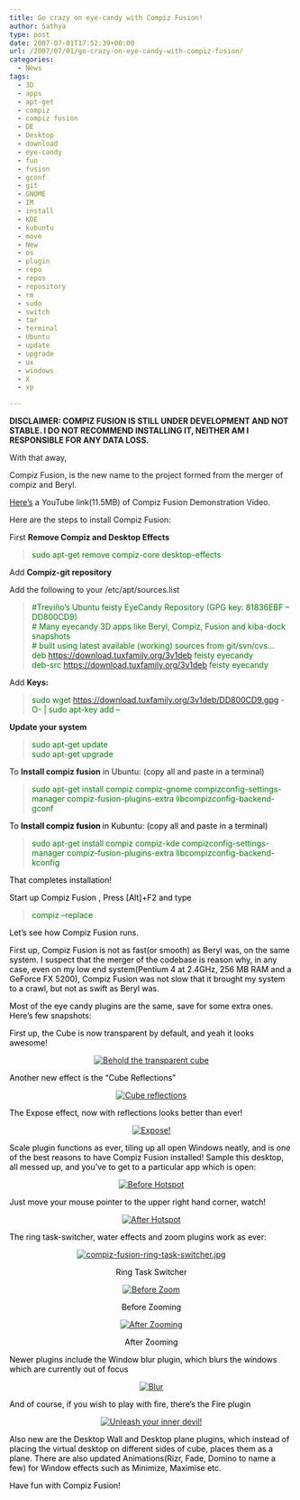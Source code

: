 ```yaml
---
title: Go crazy on eye-candy with Compiz Fusion!
author: Sathya
type: post
date: 2007-07-01T17:52:39+00:00
url: /2007/07/01/go-crazy-on-eye-candy-with-compiz-fusion/
categories:
  - News
tags:
  - 3D
  - apps
  - apt-get
  - compiz
  - compiz fusion
  - DE
  - Desktop
  - download
  - eye-candy
  - fun
  - fusion
  - gconf
  - git
  - GNOME
  - IM
  - install
  - KDE
  - kubuntu
  - move
  - New
  - os
  - plugin
  - repo
  - repos
  - repository
  - rm
  - sudo
  - switch
  - tar
  - terminal
  - Ubuntu
  - update
  - upgrade
  - ux
  - windows
  - X
  - xp

---
```

**DISCLAIMER: COMPIZ FUSION IS STILL UNDER DEVELOPMENT AND NOT STABLE. I DO NOT RECOMMEND INSTALLING IT, NEITHER AM I RESPONSIBLE FOR ANY DATA LOSS.**

With that away,
  
Compiz Fusion, is the new name to the project formed from the merger of compiz and Beryl.

[Here&#8217;s][1] a YouTube link(11.5MB) of Compiz Fusion Demonstration Video.

Here are the steps to install Compiz Fusion:

First **Remove Compiz and Desktop Effects**

> <font color="#008000">sudo apt-get remove compiz-core desktop-effects</font>

Add **Compiz-git repository**

Add the following to your /etc/apt/sources.list

> <font color="#008000">#Treviño&#8217;s Ubuntu feisty EyeCandy Repository (GPG key: 81836EBF &#8211; DD800CD9)<br /> <font color="#008000"># Many eyecandy 3D apps like Beryl, Compiz, Fusion and kiba-dock snapshots<br /> <font color="#008000"># built using latest available (working) sources from git/svn/cvs&#8230;</font><br /> <font color="#008000">deb https://download.tuxfamily.org/3v1deb feisty eyecandy</font><br /> <font color="#008000">deb-src https://download.tuxfamily.org/3v1deb feisty eyecandy</font> </font></font>

Add **Keys:**

> <font color="#008000"><font color="#008000"><font color="#008000">sudo wget https://download.tuxfamily.org/3v1deb/DD800CD9.gpg -O- | sudo apt-key add &#8211;</font> </font></font>

**Update your system**

> <font color="#008000"><font color="#008000"><font color="#008000">sudo apt-get update</font><br /> <font color="#008000">sudo apt-get upgrade</font> </font></font>

To **Install compiz fusion** in Ubuntu: (copy all and paste in a terminal)

> <font color="#008000"><font color="#008000"><font color="#008000">sudo apt-get install compiz compiz-gnome compizconfig-settings-manager compiz-fusion-plugins-extra libcompizconfig-backend-gconf</font> </font></font>

<font color="#000000">To <strong>Install compiz fusion </strong>in Kubuntu: (copy all and paste in a terminal)</font>

> <font color="#008000"><font color="#008000"><font color="#008000">sudo apt-get install compiz compiz-kde compizconfig-settings-manager compiz-fusion-plugins-extra libcompizconfig-backend-kconfig</font></font></font>

<font color="#000000">That completes installation!</font>

<font color="#000000">Start up Compiz Fusion , Press [Alt]+F2 and type</font>

> <font color="#008000"><font color="#008000"><font color="#008000">compiz &#8211;replace</font></font></font>

<font color="#000000">Let&#8217;s see how Compiz Fusion runs.</font>

<font color="#000000">First up, Compiz Fusion is not as fast(or smooth) as Beryl was, on the same system. I suspect that the merger of the codebase is reason why, in any case, even on my low end system(Pentium 4 at 2.4GHz, 256 MB RAM and a GeForce FX 5200), Compiz Fusion was not slow that it brought my system to a crawl, but not as swift as Beryl was.</font>

<font color="#000000">Most of the eye candy plugins are the same, save for some extra ones. Here&#8217;s few snapshots:</font>

<font color="#000000">First up, the Cube is now transparent by default, and yeah it looks awesome!</font>

<p style="text-align:center;">
  <font color="#000000"><a href="https://sathyasays.wordpress.com/files/2007/07/compiz-fusion-transparent-cube.jpg" title="Behold the transparent cube"><img src="https://sathyasays.wordpress.com/files/2007/07/compiz-fusion-transparent-cube.thumbnail.jpg" alt="Behold the transparent cube" /></a></font>
</p>

<font color="#000000">Another new effect is the &#8220;Cube Reflections&#8221;</font>

<p style="text-align:center;">
  <font color="#000000"><a href="https://sathyasays.wordpress.com/files/2007/07/compizfusion-cubereflection.jpg" title="Cube reflections"><img src="https://sathyasays.wordpress.com/files/2007/07/compizfusion-cubereflection.thumbnail.jpg" alt="Cube reflections" /></a></font>
</p>

<font color="#000000">The Expose effect, now with reflections looks better than ever!</font>

<p style="text-align:center;">
  <font color="#000000"><a href="https://sathyasays.wordpress.com/files/2007/07/compiz-fusion-expose.jpg" title="Expose!"><img src="https://sathyasays.wordpress.com/files/2007/07/compiz-fusion-expose.thumbnail.jpg" alt="Expose!" /></a></font>
</p>

<font color="#000000">Scale plugin functions as ever, tiling up all open Windows neatly, and is one of the best reasons to have Compiz Fusion installed! Sample this desktop, all messed up, and you&#8217;ve to get to a particular app which is open:</font>

<p style="text-align:center;">
  <font color="#000000"><a href="https://sathyasays.wordpress.com/files/2007/07/compiz-fusion-hotspot-before.jpg" title="Before Hotspot"><img src="https://sathyasays.wordpress.com/files/2007/07/compiz-fusion-hotspot-before.thumbnail.jpg" alt="Before Hotspot" /></a></font>
</p>

<font color="#000000">Just move your mouse pointer to the upper right hand corner, watch!</font>

<p style="text-align:center;">
  <font color="#000000"><a href="https://sathyasays.wordpress.com/files/2007/07/compiz-fusion-hotspot-after.jpg" title="After Hotspot"><img src="https://sathyasays.wordpress.com/files/2007/07/compiz-fusion-hotspot-after.thumbnail.jpg" alt="After Hotspot" /></a></font>
</p>

<font color="#000000">The ring task-switcher, water effects and zoom plugins work as ever:</font>

<p style="text-align:center;">
  <font color="#000000"><a href="https://sathyasays.wordpress.com/files/2007/07/compiz-fusion-ring-task-switcher.jpg" title="compiz-fusion-ring-task-switcher.jpg"><img src="https://sathyasays.wordpress.com/files/2007/07/compiz-fusion-ring-task-switcher.thumbnail.jpg" alt="compiz-fusion-ring-task-switcher.jpg" /></a></font>
</p>

<font color="#000000"><a href="https://sathyasays.wordpress.com/files/2007/07/compiz-fusion-zoom1.jpg" title="After Zooming"> </a></font>

<p align="center">
  <font color="#000000"> Ring Task Switcher</font>
</p>

<p align="center">
  <font color="#000000"><a href="https://sathyasays.wordpress.com/files/2007/07/compiz-fusion-no-zoom.jpg" title="Before Zoom"><img src="https://sathyasays.wordpress.com/files/2007/07/compiz-fusion-no-zoom.thumbnail.jpg" alt="Before Zoom" /></a></font>
</p>

<p align="center">
  <font color="#000000">Before Zooming</font>
</p>

<p align="center">
  <font color="#000000"><a href="https://sathyasays.wordpress.com/files/2007/07/compiz-fusion-zoom1.jpg" title="After Zooming"><img src="https://sathyasays.wordpress.com/files/2007/07/compiz-fusion-zoom1.thumbnail.jpg" alt="After Zooming" /></a></font>
</p>

<p align="center">
  <font color="#000000">After Zooming</font>
</p>

<font color="#000000">Newer plugins include the Window blur plugin, which blurs the windows which are currently out of focus</font>

<p style="text-align:center;">
  <font color="#000000"><a href="https://sathyasays.wordpress.com/files/2007/07/compiz-fusion-blur-windows.jpg" title="Blur"><img src="https://sathyasays.wordpress.com/files/2007/07/compiz-fusion-blur-windows.thumbnail.jpg" alt="Blur" /></a></font>
</p>

<font color="#000000">And of course, if you wish to play with fire, there&#8217;s the Fire plugin</font>

<p style="text-align:center;">
  <font color="#000000"><a href="https://sathyasays.wordpress.com/files/2007/07/compiz-fusion-fire.jpg" title="Unleash your inner devil!"><img src="https://sathyasays.wordpress.com/files/2007/07/compiz-fusion-fire.thumbnail.jpg" alt="Unleash your inner devil!" /></a></font>
</p>

<font color="#000000">Also new are the Desktop Wall and Desktop plane plugins, which instead of placing the virtual desktop on different sides of cube, places them as a plane. There are also updated Animations(Rizr, Fade, Domino to name a few) for Window effects such as Minimize, Maximise etc.</font>

<font color="#000000">Have fun with Compiz Fusion!</font>

 [1]: https://youtube.com/watch?v=E4Fbk52Mk1w
